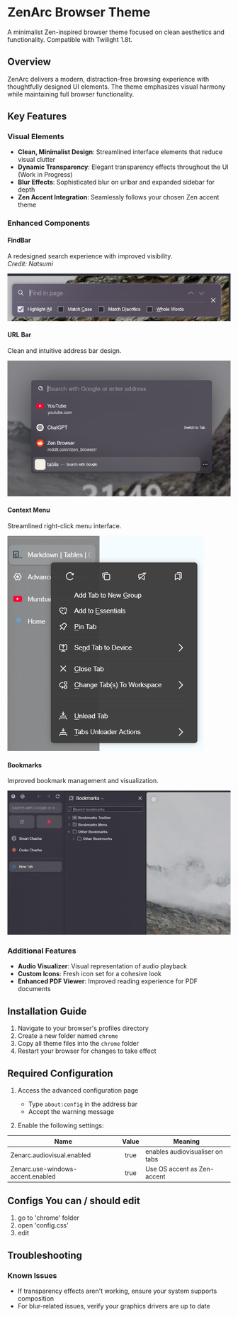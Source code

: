 # ZenArc Browser Theme

A minimalist Zen-inspired browser theme focused on clean aesthetics and functionality. Compatible with Twilight 1.8t.

## Overview

ZenArc delivers a modern, distraction-free browsing experience with thoughtfully designed UI elements. The theme emphasizes visual harmony while maintaining full browser functionality.

## Key Features

### Visual Elements
- **Clean, Minimalist Design**: Streamlined interface elements that reduce visual clutter
- **Dynamic Transparency**: Elegant transparency effects throughout the UI (Work in Progress)
- **Blur Effects**: Sophisticated blur on urlbar and expanded sidebar for depth
- **Zen Accent Integration**: Seamlessly follows your chosen Zen accent theme

### Enhanced Components

#### FindBar
A redesigned search experience with improved visibility.  
*Credit: Natsumi*

![Made some tweaks to the findbar, use zenarc.findbar.disabled as false](images/image.png)

#### URL Bar
Clean and intuitive address bar design.

![Enhanced URL Bar Design](images/image-2.png)


#### Context Menu
Streamlined right-click menu interface.

![Context Menu tweaks](image.png)


#### Bookmarks
Improved bookmark management and visualization.

![Bookmarks Interface](images/image-5.png)


### Additional Features
- **Audio Visualizer**: Visual representation of audio playback
- **Custom Icons**: Fresh icon set for a cohesive look
- **Enhanced PDF Viewer**: Improved reading experience for PDF documents

## Installation Guide

1. Navigate to your browser's profiles directory
2. Create a new folder named `chrome`
3. Copy all theme files into the `chrome` folder
4. Restart your browser for changes to take effect

## Required Configuration

1. Access the advanced configuration page
   - Type `about:config` in the address bar
   - Accept the warning message

2. Enable the following settings:

| Name | Value | Meaning |
| ---- | :-----: | ------- |
| Zenarc.audiovisual.enabled	| true	| enables audiovisualiser on tabs|
| Zenarc.use-windows-accent.enabled | true| Use OS accent as Zen-accent |

## Configs You can / should edit

1. go to 'chrome' folder
2. open 'config.css'
3. edit

## Troubleshooting

### Known Issues
- If transparency effects aren't working, ensure your system supports composition
- For blur-related issues, verify your graphics drivers are up to date

